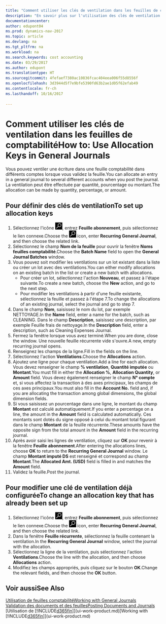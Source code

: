 ```yaml
---
title: "Comment utiliser les clés de ventilation dans les feuilles de comptabilité "
description: "En savoir plus sur l'utilisation des clés de ventilation dans les feuilles."
documentationcenter: 
author: edupont04
ms.prod: dynamics-nav-2017
ms.topic: article
ms.devlang: na
ms.tgt_pltfrm: na
ms.workload: na
ms.search.keywords: cost accounting
ms.date: 03/29/2017
ms.author: edupont
ms.translationtype: HT
ms.sourcegitcommit: 4fefaef7380ac10836fcac404eea006f55d8556f
ms.openlocfilehash: 3d3944d5f7e9bfe5390fd63b2ae1d05f62efab49
ms.contentlocale: fr-ch
ms.lasthandoff: 10/16/2017

---
```

# <a name="how-to-use-allocation-keys-in-general-journals"></a><span data-ttu-id="9efbc-103">Comment utiliser les clés de ventilation dans les feuilles de comptabilité</span><span class="sxs-lookup"><span data-stu-id="9efbc-103">How to: Use Allocation Keys in General Journals</span></span>
<span data-ttu-id="9efbc-104">Vous pouvez ventiler une écriture dans une feuille comptabilité dans différents comptes lorsque vous validez la feuille.</span><span class="sxs-lookup"><span data-stu-id="9efbc-104">You can allocate an entry in a general journal to several different accounts when you post the journal.</span></span> <span data-ttu-id="9efbc-105">La ventilation peut être effectuée par quantité, pourcentage ou montant.</span><span class="sxs-lookup"><span data-stu-id="9efbc-105">The allocation can be made by quantity, percentage, or amount.</span></span>

## <a name="to-set-up-allocation-keys"></a><span data-ttu-id="9efbc-106">Pour définir des clés de ventilation</span><span class="sxs-lookup"><span data-stu-id="9efbc-106">To set up allocation keys</span></span>
1. <span data-ttu-id="9efbc-107">Sélectionnez l'icône ![Page ou état pour la recherche](media/ui-search/search_small.png "Page ou état pour la recherche"), entrez **Feuille abonnement**, puis sélectionnez le lien connexe.</span><span class="sxs-lookup"><span data-stu-id="9efbc-107">Choose the ![Search for Page or Report](media/ui-search/search_small.png "Search for Page or Report icon") icon, enter **Recurring General Journal**, and then choose the related link.</span></span>
2. <span data-ttu-id="9efbc-108">Sélectionnez le champ **Nom de la feuille** pour ouvrir la fenêtre **Noms feuilles comptabilité**.</span><span class="sxs-lookup"><span data-stu-id="9efbc-108">Choose the **Batch Name** field to open the **General Journal Batches** window.</span></span>
3. <span data-ttu-id="9efbc-109">Vous pouvez soit modifier les ventilations sur un lot existant dans la liste ou créer un lot avec des ventilations.</span><span class="sxs-lookup"><span data-stu-id="9efbc-109">You can either modify allocations on an existing batch in the list or create a new batch with allocations.</span></span>
   * <span data-ttu-id="9efbc-110">Pour créer un lot, sélectionnez l'action **Nouveau**, et passez à l'étape suivante.</span><span class="sxs-lookup"><span data-stu-id="9efbc-110">To create a new batch, choose the **New** action, and go to the next step.</span></span>
   * <span data-ttu-id="9efbc-111">Pour modifier les ventilations à partir d'une feuille existante, sélectionnez la feuille et passez à l'étape 7.</span><span class="sxs-lookup"><span data-stu-id="9efbc-111">To change the allocations of an existing journal, select the journal and go to step 7.</span></span>    
4. <span data-ttu-id="9efbc-112">Dans le champ **Nom**, saisissez le nom du lot, par exemple NETTOYAGE.</span><span class="sxs-lookup"><span data-stu-id="9efbc-112">In the **Name** field, enter a name for the batch, such as CLEANING.</span></span> <span data-ttu-id="9efbc-113">Dans le champ **Description**, saisissez une description, par exemple Feuille frais de nettoyage.</span><span class="sxs-lookup"><span data-stu-id="9efbc-113">In the **Description** field, enter a description, such as Cleaning Expenses Journal.</span></span>
5. <span data-ttu-id="9efbc-114">Fermez la fenêtre lorsque vous avez terminé.</span><span class="sxs-lookup"><span data-stu-id="9efbc-114">When you are done, close the window.</span></span> <span data-ttu-id="9efbc-115">Une nouvelle feuille récurrente vide s'ouvre.</span><span class="sxs-lookup"><span data-stu-id="9efbc-115">A new, empty recurring journal opens.</span></span>
6. <span data-ttu-id="9efbc-116">Renseignez les champs de la ligne.</span><span class="sxs-lookup"><span data-stu-id="9efbc-116">Fill in the fields on the line.</span></span>
7. <span data-ttu-id="9efbc-117">Sélectionnez l'action **Ventilations**.</span><span class="sxs-lookup"><span data-stu-id="9efbc-117">Choose the **Allocations** action.</span></span>
8. <span data-ttu-id="9efbc-118">Ajoutez une ligne pour chaque ventilation.</span><span class="sxs-lookup"><span data-stu-id="9efbc-118">Add a line for each allocation.</span></span> <span data-ttu-id="9efbc-119">Vous devez renseigner le champ **% ventilation**, **Quantité imputée** ou **Montant**.</span><span class="sxs-lookup"><span data-stu-id="9efbc-119">You must fill in either the **Allocation %**, **Allocation Quantity**, or **Amount** field.</span></span> <span data-ttu-id="9efbc-120">Vous devez également renseigner le champ **N° compte** et, si vous affectez la transaction à des axes principaux, les champs de ces axes principaux.</span><span class="sxs-lookup"><span data-stu-id="9efbc-120">You must also fill in the **Account No.** field and, if you are allocating the transaction among global dimensions, the global dimension fields.</span></span>
9. <span data-ttu-id="9efbc-121">Si vous saisissez un pourcentage dans une ligne, le montant du champ **Montant** est calculé automatiquement.</span><span class="sxs-lookup"><span data-stu-id="9efbc-121">If you enter a percentage on a line, the amount in the **Amount** field is calculated automatically.</span></span> <span data-ttu-id="9efbc-122">Ces montants sont dotés du signe opposé à celui du montant total figurant dans le champ **Montant** de la feuille récurrente.</span><span class="sxs-lookup"><span data-stu-id="9efbc-122">These amounts have the opposite sign from the total amount in the **Amount** field in the recurring journal.</span></span>
10. <span data-ttu-id="9efbc-123">Après avoir saisi les lignes de ventilation, cliquez sur **OK** pour revenir à la fenêtre **Feuille abonnement**.</span><span class="sxs-lookup"><span data-stu-id="9efbc-123">After entering the allocations lines, choose **OK** to return to the **Recurring General Journal** window.</span></span> <span data-ttu-id="9efbc-124">Le champ **Montant imputé DS** est renseigné et correspond au champ **Montant**.</span><span class="sxs-lookup"><span data-stu-id="9efbc-124">The **Allocated Amt. (USD)** field is filled in and matches the **Amount** field.</span></span>
11. <span data-ttu-id="9efbc-125">Validez la feuille.</span><span class="sxs-lookup"><span data-stu-id="9efbc-125">Post the journal.</span></span>

## <a name="to-change-an-allocation-key-that-has-already-been-set-up"></a><span data-ttu-id="9efbc-126">Pour modifier une clé de ventilation déjà configurée</span><span class="sxs-lookup"><span data-stu-id="9efbc-126">To change an allocation key that has already been set up</span></span>
1. <span data-ttu-id="9efbc-127">Sélectionnez l'icône ![Page ou état pour la recherche](media/ui-search/search_small.png "Page ou état pour la recherche"), entrez **Feuille abonnement**, puis sélectionnez le lien connexe.</span><span class="sxs-lookup"><span data-stu-id="9efbc-127">Choose the ![Search for Page or Report](media/ui-search/search_small.png "Search for Page or Report icon") icon, enter **Recurring General Journal**, and then choose the related link.</span></span>
2. <span data-ttu-id="9efbc-128">Dans la fenêtre **Feuille récurrente**, sélectionnez la feuille contenant la ventilation.</span><span class="sxs-lookup"><span data-stu-id="9efbc-128">In the **Recurring General Journal** window, select the journal with the allocation.</span></span>
3. <span data-ttu-id="9efbc-129">Sélectionnez la ligne de la ventilation, puis sélectionnez l'action **Ventilations**.</span><span class="sxs-lookup"><span data-stu-id="9efbc-129">Choose the line with the allocation, and then choose **Allocations** action.</span></span>
4. <span data-ttu-id="9efbc-130">Modifiez les champs appropriés, puis cliquez sur le bouton **OK**.</span><span class="sxs-lookup"><span data-stu-id="9efbc-130">Change the relevant fields, and then choose the **OK** button.</span></span>

## <a name="see-also"></a><span data-ttu-id="9efbc-131">Voir aussi</span><span class="sxs-lookup"><span data-stu-id="9efbc-131">See Also</span></span>
[<span data-ttu-id="9efbc-132">Utilisation de feuilles comptabilité</span><span class="sxs-lookup"><span data-stu-id="9efbc-132">Working with General Journals</span></span>](ui-work-general-journals.md)  
[<span data-ttu-id="9efbc-133">Validation des documents et des feuilles</span><span class="sxs-lookup"><span data-stu-id="9efbc-133">Posting Documents and Journals</span></span>](ui-post-documents-journals.md)  
<span data-ttu-id="9efbc-134">[Utilisation de [!INCLUDE[d365fin](includes/d365fin_md.md)]](ui-work-product.md)</span><span class="sxs-lookup"><span data-stu-id="9efbc-134">[Working with [!INCLUDE[d365fin](includes/d365fin_md.md)]](ui-work-product.md)</span></span>

